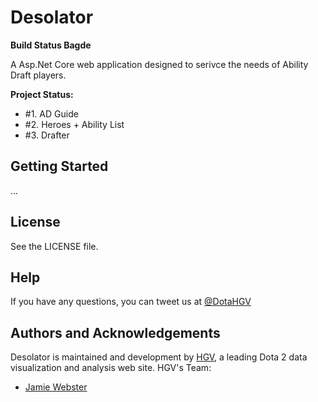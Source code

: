 # Desolator

**Build Status Bagde**

A Asp.Net Core web application designed to serivce the needs of Ability Draft players.

**Project Status:**

- #1. AD Guide
- #2. Heroes + Ability List
- #3. Drafter

## Getting Started

...

## License

See the LICENSE file.

## Help

If you have any questions, you can tweet us at [@DotaHGV](https://twitter.com/DotaHGV)

## Authors and Acknowledgements

Desolator is maintained and development by [HGV](http://www.highgroundvision.com), a leading Dota 2 data visualization and analysis web site. HGV's Team:

* [Jamie Webster](https://github.com/RGBKnights) 
